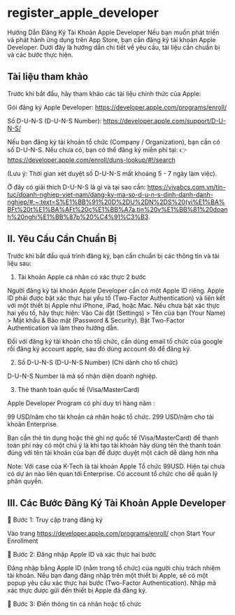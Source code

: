 # register_apple_developer

Hướng Dẫn Đăng Ký Tài Khoản Apple Developer Nếu bạn muốn phát triển và phát hành ứng dụng trên App Store, bạn cần đăng ký tài khoản Apple Developer. Dưới đây là hướng dẫn chi tiết về yêu cầu, tài liệu cần chuẩn bị và các bước thực hiện.

## Tài liệu tham khảo

Trước khi bắt đầu, hãy tham khảo các tài liệu chính thức của Apple:

Gói đăng ký Apple Developer: https://developer.apple.com/programs/enroll/

Số D-U-N-S (D-U-N-S Number): https://developer.apple.com/support/D-U-N-S/

Nếu bạn đăng ký tài khoản tổ chức (Company / Organization), bạn cần có số D-U-N-S. Nếu chưa có, bạn có thể đăng ký miễn phí tại: 👉 https://developer.apple.com/enroll/duns-lookup/#!/search

(Lưu ý: Thời gian xét duyệt số D-U-N-S mất khoảng 5 - 7 ngày làm việc).

Ở đây có giải thích D-U-N-S là gì và tại sao cần: https://vivabcs.com.vn/tin-tuc/doanh-nghiep-viet-nam/dang-ky-ma-so-d-u-n-s-dinh-danh-danh-nghiep/#:~:text=S%E1%BB%91%20D%2DU%2DN%2DS%20(vi%E1%BA%BFt%20t%E1%BA%AFt%20c%E1%BB%A7a,tin%20v%E1%BB%81%20doanh%20nghi%E1%BB%87p%20%C4%91%C3%B3.

## II. Yêu Cầu Cần Chuẩn Bị
Trước khi bắt đầu quá trình đăng ký, bạn cần chuẩn bị các thông tin và tài liệu sau:

1. Tài khoản Apple cá nhân có xác thực 2 bước

Người đăng ký tài khoản Apple Developer cần có một Apple ID riêng.
Apple ID phải được bật xác thực hai yếu tố (Two-Factor Authentication) và liên kết với một thiết bị Apple như iPhone, iPad, hoặc Mac. Nếu chưa bật xác thực hai yếu tố, hãy thực hiện: Vào Cài đặt (Settings) > Tên của bạn (Your Name) > Mật khẩu & Bảo mật (Password & Security). Bật Two-Factor Authentication và làm theo hướng dẫn.

Đối với đăng ký tài khoản cho tổi chức, cần dùng email tổ chức của google rồi đăng ký account apple, sau đó dùng account đó để đăng ký.

2. Số D-U-N-S (D-U-N-S Number) (Chỉ dành cho tổ chức)

D-U-N-S Number là mã số nhận diện doanh nghiệp.

3. Thẻ thanh toán quốc tế (Visa/MasterCard)

Apple Developer Program có phí duy trì hàng năm :

99 USD/năm cho tài khoản cá nhân hoặc tổ chức. 299 USD/năm cho tài khoản Enterprise.

Bạn cần thẻ tín dụng hoặc thẻ ghi nợ quốc tế (Visa/MasterCard) để thanh toán phí này có một chú ý là khi tạo tài khoản hãy dùng tên thẻ thanh toán đúng với tên tài khoản của bạn để được duyệt một cách dễ dàng hơn nha

Note: Với case của K-Tech là tài khoản Apple Tổ chức 99USD. Hiện tại chưa có dự án nào liên quan tới Enterprise. Có account tổ chức cho dễ quản lý phân quyền.

## III. Các Bước Đăng Ký Tài Khoản Apple Developer

🔹 Bước 1: Truy cập trang đăng ký 

Vào trang https://developer.apple.com/programs/enroll/ chọn Start Your Enrollment

🔹 Bước 2: Đăng nhập Apple ID và xác thực hai bước

Đăng nhập bằng Apple ID (nằm trong tổ chức) của người chịu trách nhiệm tài khoản. Nếu bạn đang đăng nhập trên một thiết bị Apple, sẽ có một popup yêu cầu xác thực hai bước (Two-Factor Authentication). Nhập mã xác thực được gửi đến thiết bị Apple đã đăng ký.

🔹 Bước 3: Điền thông tin cá nhân hoặc tổ chức
